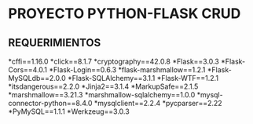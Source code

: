 # PROYECTO PYTHON-FLASK CRUD
## REQUERIMIENTOS

*cffi==1.16.0
*click==8.1.7
*cryptography==42.0.8
*Flask==3.0.3
*Flask-Cors==4.0.1
*Flask-Login==0.6.3
*flask-marshmallow==1.2.1
*Flask-MySQLdb==2.0.0
*Flask-SQLAlchemy==3.1.1
*Flask-WTF==1.2.1
*itsdangerous==2.2.0
*Jinja2==3.1.4
*MarkupSafe==2.1.5
*marshmallow==3.21.3
*marshmallow-sqlalchemy==1.0.0
*mysql-connector-python==8.4.0
*mysqlclient==2.2.4
*pycparser==2.22
*PyMySQL==1.1.1
*Werkzeug==3.0.3


